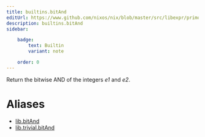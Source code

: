 ```yaml
---
title: builtins.bitAnd
editUrl: https://www.github.com/nixos/nix/blob/master/src/libexpr/primops.cc
description: builtins.bitAnd
sidebar:

    badge:
        text: Builtin
        variant: note

    order: 0
---
```


Return the bitwise AND of the integers *e1* and *e2*.


# Aliases

- [lib.bitAnd](/nix-doc-comments/reference/lib/lib-bitand)
- [lib.trivial.bitAnd](/nix-doc-comments/reference/lib/trivial/lib-trivial-bitand)


